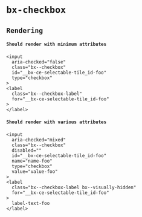 # `bx-checkbox`

## `Rendering`

#### `Should render with minimum attributes`

```
<input
  aria-checked="false"
  class="bx--checkbox"
  id="__bx-ce-selectable-tile_id-foo"
  type="checkbox"
>
<label
  class="bx--checkbox-label"
  for="__bx-ce-selectable-tile_id-foo"
>
</label>

```

#### `Should render with various attributes`

```
<input
  aria-checked="mixed"
  class="bx--checkbox"
  disabled=""
  id="__bx-ce-selectable-tile_id-foo"
  name="name-foo"
  type="checkbox"
  value="value-foo"
>
<label
  class="bx--checkbox-label bx--visually-hidden"
  for="__bx-ce-selectable-tile_id-foo"
>
  label-text-foo
</label>

```
